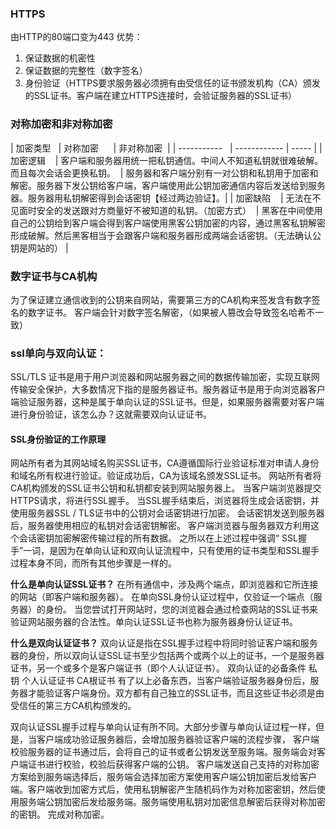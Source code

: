 ### HTTPS
由HTTP的80端口变为443
优势：
1. 保证数据的机密性
2. 保证数据的完整性（数字签名）
3. 身份验证（HTTPS要求服务器必须拥有由受信任的证书颁发机构（CA）颁发的SSL证书。客户端在建立HTTPS连接时，会验证服务器的SSL证书）
### 对称加密和非对称加密
| 加密类型   | 对称加密      | 非对称加密  |
| -----------   | ------------ | ----- |
| 加密逻辑    | 客户端和服务器用统一把私钥通信。中间人不知道私钥就很难破解。而且每次会话会更换私钥。  | 服务器和客户端分别有一对公钥和私钥用于加密和解密。服务器下发公钥给客户端，客户端使用此公钥加密通信内容后发送给到服务器。服务器用私钥解密得到会话密钥【经过两边验证】。|
| 加密缺陷    | 无法在不见面时安全的发送跟对方商量好不被知道的私钥。（加密方式）  | 黑客在中间使用自己的公钥给到客户端会得到客户端使用黑客公钥加密的内容，通过黑客私钥解密形成破解。然后黑客相当于会跟客户端和服务器形成两端会话密钥。（无法确认公钥是网站的） |
### 数字证书与CA机构
为了保证建立通信收到的公钥来自网站，需要第三方的CA机构来签发含有数字签名的数字证书。
客户端会针对数字签名解密，（如果被人篡改会导致签名哈希不一致）

### ssl单向与双向认证：
SSL/TLS 证书是用于用户浏览器和网站服务器之间的数据传输加密，实现互联网传输安全保护，大多数情况下指的是服务器证书。服务器证书是用于向浏览器客户端验证服务器，这种是属于单向认证的SSL证书。但是，如果服务器需要对客户端进行身份验证，该怎么办？这就需要双向认证证书。
#### SSL身份验证的工作原理
网站所有者为其网站域名购买SSL证书，CA遵循国际行业验证标准对申请人身份和域名所有权进行验证。验证成功后，CA为该域名颁发SSL证书。
网站所有者将CA机构颁发的SSL证书公钥和私钥都安装到网站服务器上。
当客户端浏览器提交HTTPS请求，将进行SSL握手。
当SSL握手结束后，浏览器将生成会话密钥，并使用服务器SSL / TLS证书中的公钥对会话密钥进行加密。
会话密钥发送到服务器后，服务器使用相应的私钥对会话密钥解密。
客户端浏览器与服务器双方利用这个会话密钥加密解密传输过程的所有数据。
之所以在上述过程中强调“ SSL握手”一词，是因为在单向认证和双向认证流程中，只有使用的证书类型和SSL握手过程本身不同，而所有其他步骤是一样的。

**什么是单向认证SSL证书？**
在所有通信中，涉及两个端点，即浏览器和它所连接的网站（即客户端和服务器）。 在单向SSL身份认证过程中，仅验证一个端点（服务器）的身份。 当您尝试打开网站时，您的浏览器会通过检查网站的SSL证书来验证网站服务器的合法性。单向认证SSL证书也称为服务器身份认证证书。

**什么是双向认证证书？**
双向认证是指在SSL握手过程中将同时验证客户端和服务器的身份，所以双向认证SSL证书至少包括两个或两个以上的证书，一个是服务器证书，另一个或多个是客户端证书（即个人认证证书）。
双向认证的必备条件
私钥
个人认证证书
CA根证书
有了以上必备东西，当客户端验证服务器身份后，服务器才能验证客户端身份。双方都有自己独立的SSL证书，而且这些证书必须是由受信任的第三方CA机构颁发的。

双向认证SSL握手过程与单向认证有所不同。大部分步骤与单向认证过程一样，但是，当客户端成功验证服务器后，会增加服务器验证客户端的流程步骤，
客户端校验服务器的证书通过后，会将自己的证书或者公钥发送至服务端。服务端会对客户端证书进行校验，校验后获得客户端的公钥。
客户端发送自己支持的对称加密方案给到服务端选择后，服务端会选择加密方案使用客户端公钥加密后发给客户端。客户端收到加密方式后，使用私钥解密产生随机码作为对称加密密钥，然后使用服务端公钥加密后发给服务端。服务端使用私钥对加密信息解密后获得对称加密的密钥。
完成对称加密。